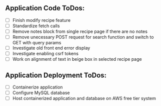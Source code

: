 ## Application Code ToDos:
- [ ] Finish modify recipe feature
- [ ] Standardize fetch calls
- [ ] Remove notes block from single recipe page if there are no notes
- [ ] Remove unecessary POST request for search function and switch to GET with query params
- [ ] Investigate old front end error display
- [ ] Investigate enabling csrf tokens
- [ ] Work on alignment of text in beige box in selected recipe page

## Application Deployment ToDos:
- [ ] Containerize application
- [ ] Configure MySQL database
- [ ] Host containerized application and database on AWS free tier system
